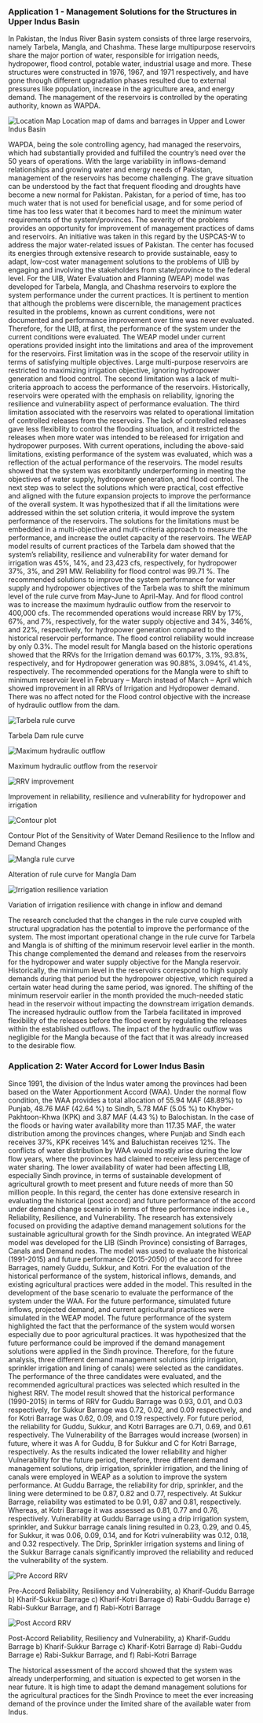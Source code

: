 ### Application 1 - Management Solutions for the Structures in Upper Indus Basin
In Pakistan, the Indus River Basin system consists of three large reservoirs, namely Tarbela, Mangla, and Chashma. These large multipurpose reservoirs share the major portion of water, responsible for irrigation needs, hydropower, flood control, potable water, industrial usage and more. These structures were constructed in 1976, 1967, and 1971 respectively, and have gone through different upgradation phases resulted due to external pressures like population, increase in the agriculture area, and energy demand. The management of the reservoirs is controlled by the operating authority, known as WAPDA. 

![Location Map](https://github.com/Rafique89/Indus-River-Basin-Water-Management-Modeling-and-Decision-Support/blob/master/Figures/Location%20map%20of%20dams%20and%20barrages.jpg)
Location map of dams and barrages in Upper and Lower Indus Basin

WAPDA, being the sole controlling agency, had managed the reservoirs, which had substantially provided and fulfilled the country’s need over the 50 years of operations. With the large variability in inflows-demand relationships and growing water and energy needs of Pakistan, management of the reservoirs has become challenging. The grave situation can be understood by the fact that frequent flooding and droughts have become a new normal for Pakistan. Pakistan, for a period of time, has too much water that is not used for beneficial usage, and for some period of time has too less water that it becomes hard to meet the minimum water requirements of the system/provinces. The severity of the problems provides an opportunity for improvement of management practices of dams and reservoirs. 
An initiative was taken in this regard by the USPCAS-W to address the major water-related issues of Pakistan. The center has focused its energies through extensive research to provide sustainable, easy to adapt, low-cost water management solutions to the problems of UIB by engaging and involving the stakeholders from state/province to the federal level. 
For the UIB, Water Evaluation and Planning (WEAP) model was developed for Tarbela, Mangla, and Chashma reservoirs to explore the system performance under the current practices. It is pertinent to mention that although the problems were discernible, the management practices resulted in the problems, known as current conditions, were not documented and performance improvement over time was never evaluated. Therefore, for the UIB, at first, the performance of the system under the current conditions were evaluated. The WEAP model under current operations provided insight into the limitations and area of the improvement for the reservoirs. First limitation was in the scope of the reservoir utility in terms of satisfying multiple objectives. Large multi-purpose reservoirs are restricted to maximizing irrigation objective, ignoring hydropower generation and flood control. The second limitation was a lack of multi-criteria approach to access the performance of the reservoirs. Historically, reservoirs were operated with the emphasis on reliability, ignoring the resilience and vulnerability aspect of performance evaluation. The third limitation associated with the reservoirs was related to operational limitation of controlled releases from the reservoirs. The lack of controlled releases gave less flexibility to control the flooding situation, and it restricted the releases when more water was intended to be released for irrigation and hydropower purposes. With current operations, including the above-said limitations, existing performance of the system was evaluated, which was a reflection of the actual performance of the reservoirs. The model results showed that the system was exorbitantly underperforming in meeting the objectives of water supply, hydropower generation, and flood control. The next step was to select the solutions which were practical, cost effective and aligned with the future expansion projects to improve the performance of the overall system. It was hypothesized that if all the limitations were addressed within the set solution criteria, it would improve the system performance of the reservoirs. The solutions for the limitations must be embedded in a multi-objective and multi-criteria approach to measure the performance, and increase the outlet capacity of the reservoirs. 
The WEAP model results of current practices of the Tarbela dam showed that the system’s reliability, resilience and vulnerability for water demand for irrigation was 45%, 14%, and 23,423 cfs, respectively, for hydropower 37%, 3%, and 291 MW. Reliability for flood control was 99.71 %. The recommended solutions to improve the system performance for water supply and hydropower objectives of the Tarbela was to shift the minimum level of the rule curve from May-June to April-May. And for flood control was to increase the maximum hydraulic outflow from the reservoir to 400,000 cfs. The recommended operations would increase RRV by 17%, 67%, and 7%, respectively, for the water supply objective and 34%, 346%, and 22%, respectively, for hydropower generation compared to the historical reservoir performance. The flood control reliability would increase by only 0.3%. The model result for Mangla based on the historic operations showed that the RRVs for the Irrigation demand was 60.17%, 3.1%, 93.8%, respectively, and for Hydropower generation was 90.88%, 3.094%, 41.4%, respectively.  The recommended operations for the Mangla were to shift to minimum reservoir level in February – March instead of March – April which showed improvement in all RRVs of Irrigation and Hydropower demand. There was no affect noted for the Flood control objective with the increase of hydraulic outflow from the dam.

![Tarbela rule curve](https://github.com/Rafique89/Indus-River-Basin-Water-Management-Modeling-and-Decision-Support/blob/master/Figures/Tabela%20rule%20curve.PNG)

Tarbela Dam rule curve

![Maximum hydraulic outflow](https://github.com/Rafique89/Indus-River-Basin-Water-Management-Modeling-and-Decision-Support/blob/master/Figures/Max%20hydraulic%20outflow.PNG)

Maximum hydraulic outflow from the reservoir

![RRV improvement](https://github.com/Rafique89/Indus-River-Basin-Water-Management-Modeling-and-Decision-Support/blob/master/Figures/RRV%20Improvement.PNG)

Improvement in reliability, resilience and vulnerability for hydropower and irrigation

![Contour plot](https://github.com/Rafique89/Indus-River-Basin-Water-Management-Modeling-and-Decision-Support/blob/master/Figures/Contour%20plot.PNG)

Contour Plot of the Sensitivity of Water Demand Resilience to the Inflow and Demand Changes

![Mangla rule curve](https://github.com/Rafique89/Indus-River-Basin-Water-Management-Modeling-and-Decision-Support/blob/master/Figures/Magle%20rule%20curve.PNG)

Alteration of rule curve for Mangla Dam

![Irrigation resilience variation](https://github.com/Rafique89/Indus-River-Basin-Water-Management-Modeling-and-Decision-Support/blob/master/Figures/irrigation%20resilince%20variation.PNG)

Variation of irrigation resilience with change in inflow and demand

The research concluded that the changes in the rule curve coupled with structural upgradation has the potential to improve the performance of the system. The most important operational change in the rule curve for Tarbela and Mangla is of shifting of the minimum reservoir level earlier in the month. This change complemented the demand and releases from the reservoirs for the hydropower and water supply objective for the Mangla reservoir. Historically, the minimum level in the reservoirs correspond to high supply demands during that period but the hydropower objective, which required a certain water head during the same period, was ignored. The shifting of the minimum reservoir earlier in the month provided the much-needed static head in the reservoir without impacting the downstream irrigation demands. The increased hydraulic outflow from the Tarbela facilitated in improved flexibility of the releases before the flood event by regulating the releases within the established outflows. The impact of the hydraulic outflow was negligible for the Mangla because of the fact that it was already increased to the desirable flow.

### Application 2: Water Accord for Lower Indus Basin
Since 1991, the division of the Indus water among the provinces had been based on the Water Apportionment Accord (WAA). Under the normal flow condition, the WAA provides a total allocation of 55.94 MAF (48.89%) to Punjab, 48.76 MAF (42.64 %) to Sindh, 5.78 MAF (5.05 %) to Khyber-Pakhtoon-Khwa (KPK) and 3.87 MAF (4.43 %) to Balochistan.  In the case of the floods or having water availability more than 117.35 MAF, the water distribution among the provinces changes, where Punjab and Sindh each receives 37%, KPK receives 14% and Baluchistan receives 12%. The conflicts of water distribution by WAA would mostly arise during the low flow years, where the provinces had claimed to receive less percentage of water sharing. The lower availability of water had been affecting LIB, especially Sindh province, in terms of sustainable development of agricultural growth to meet present and future needs of more than 50 million people. In this regard, the center has done extensive research in evaluating the historical (post accord) and future performance of the accord under demand change scenario in terms of three performance indices i.e., Reliability, Resilience, and Vulnerability. The research has extensively focused on providing the adaptive demand management solutions for the sustainable agricultural growth for the Sindh province.
An integrated WEAP model was developed for the LIB (Sindh Province) consisting of Barrages, Canals and Demand nodes. The model was used to evaluate the historical (1991-2015) and future performance (2015-2050) of the accord for three Barrages, namely Guddu, Sukkur, and Kotri. For the evaluation of the historical performance of the system, historical inflows, demands, and existing agricultural practices were added in the model. This resulted in the development of the base scenario to evaluate the performance of the system under the WAA. For the future performance, simulated future inflows, projected demand, and current agricultural practices were simulated in the WEAP model. The future performance of the system highlighted the fact that the performance of the system would worsen especially due to poor agricultural practices. It was hypothesized that the future performance could be improved if the demand management solutions were applied in the Sindh province. Therefore, for the future analysis, three different demand management solutions (drip irrigation, sprinkler irrigation and lining of canals) were selected as the candidates. The performance of the three candidates were evaluated, and the recommended agricultural practices was selected which resulted in the highest RRV. 
The model result showed that the historical performance (1990-2015) in terms of RRV for Guddu Barrage was 0.93, 0.01, and 0.03 respectively, for Sukkur Barrage was 0.72, 0.02, and 0.09 respectively, and for Kotri Barrage was 0.62, 0.09, and 0.19 respectively. For future period, the reliability for Guddu, Sukkur, and Kotri Barrages are 0.71, 0.69, and 0.61 respectively. The Vulnerability of the Barrages would increase (worsen) in future, where it was A for Guddu, B for Sukkur and C for Kotri Barrage, respectively. As the results indicated the lower reliability and higher Vulnerability for the future period, therefore, three different demand management solutions, drip irrigation, sprinkler irrigation, and the lining of canals were employed in WEAP as a solution to improve the system performance. At Guddu Barrage, the reliability for drip, sprinkler, and the lining were determined to be 0.87, 0.82 and 0.77, respectively. At Sukkur Barrage, reliability was estimated to be 0.91, 0.87 and 0.81, respectively. Whereas, at Kotri Barrage it was assessed as 0.81, 0.77 and 0.76, respectively. Vulnerability at Guddu Barrage using a drip irrigation system, sprinkler, and Sukkur barrage canals lining resulted in 0.23, 0.29, and 0.45, for Sukkur, it was 0.06, 0.09, 0.14, and for Kotri vulnerability was 0.12, 0.18, and 0.32 respectively. The Drip, Sprinkler irrigation systems and lining of the Sukkur Barrage canals significantly improved the reliability and reduced the vulnerability of the system.

![Pre Accord RRV](https://github.com/Rafique89/Indus-River-Basin-Water-Management-Modeling-and-Decision-Support/blob/master/Figures/Pre%20accord%20rrv.PNG)

Pre-Accord Reliability, Resiliency and Vulnerability, a) Kharif-Guddu Barrage b) Kharif-Sukkur Barrage c) Kharif-Kotri Barrage d) Rabi-Guddu Barrage e) Rabi-Sukkur Barrage, and f) Rabi-Kotri Barrage

![Post Accord RRV](https://github.com/Rafique89/Indus-River-Basin-Water-Management-Modeling-and-Decision-Support/blob/master/Figures/post%20accord%20rrv.PNG)

Post-Accord Reliability, Resiliency and Vulnerability, a) Kharif-Guddu Barrage b) Kharif-Sukkur Barrage c) Kharif-Kotri Barrage d) Rabi-Guddu Barrage e) Rabi-Sukkur Barrage, and f) Rabi-Kotri Barrage

The historical assessment of the accord showed that the system was already underperforming, and situation is expected to get worsen in the near future. It is high time to adapt the demand management solutions for the agricultural practices for the Sindh Province to meet the ever increasing demand of the province under the limited share of the available water from Indus. 
